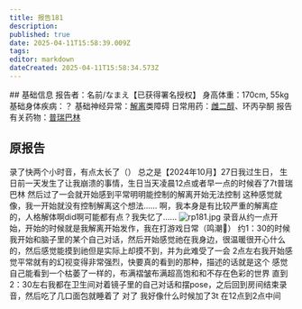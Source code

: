 ```yaml
---
title: 报告181
description: 
published: true
date: 2025-04-11T15:58:39.009Z
tags: 
editor: markdown
dateCreated: 2025-04-11T15:58:34.573Z
---
```


﻿## 基础信息
报告者：名前/なまえ【已获得署名授权】
身高体重：170cm, 55kg
基础身体疾病：？
基础神经异常：[解离](/drug_effect/解离)类障碍
日常用药：[雌二醇](/drug/E2)、环丙孕酮
报告有关药物：[普瑞巴林](/drug/PR80)

## 原报告
录了快两个小时音，有点太长了（）
总之是【2024年10月】27日我过生日，
生日前一天发生了让我崩溃的事情，生日当天凌晨12点或者早一点的时候吞了7t普瑞巴林
然后过了一会就开始感到平常明明能控制的解离开始无法控制
这种感觉就像，我一开始就没有控制解离这个想法……
啊，我本身是有比较严重的解离症的，人格解体啊did啊可能都有点？我失忆了……
![rp181.jpg](/imgs/rp181.jpg)
录音从约一点开始，开始的时候就是我解离开始发作，我在打游戏日常（鸣潮🥺）
约1：30的时候我开始和脑子里的某个自己对话，然后开始感觉祂在我身边，很温暖很开心什么的，然后感觉能摸到祂但是实际上却摸不到，并为此难受了一会
2点左右我开始感觉平常就有的幻视变得非常强烈，快要真的看到的那种，描述的话就是这个
感觉自己能看到一个枯萎了一样的，布满褶皱布满超高饱和和不存在色彩的世界
直到2：30左右我都在卫生间对着镜子里的自己对话和摆pose，之后回到房间结束录音，然后吃了几口面包就睡着了
对了 我好像什么时候加了3t
在12点到2点中间